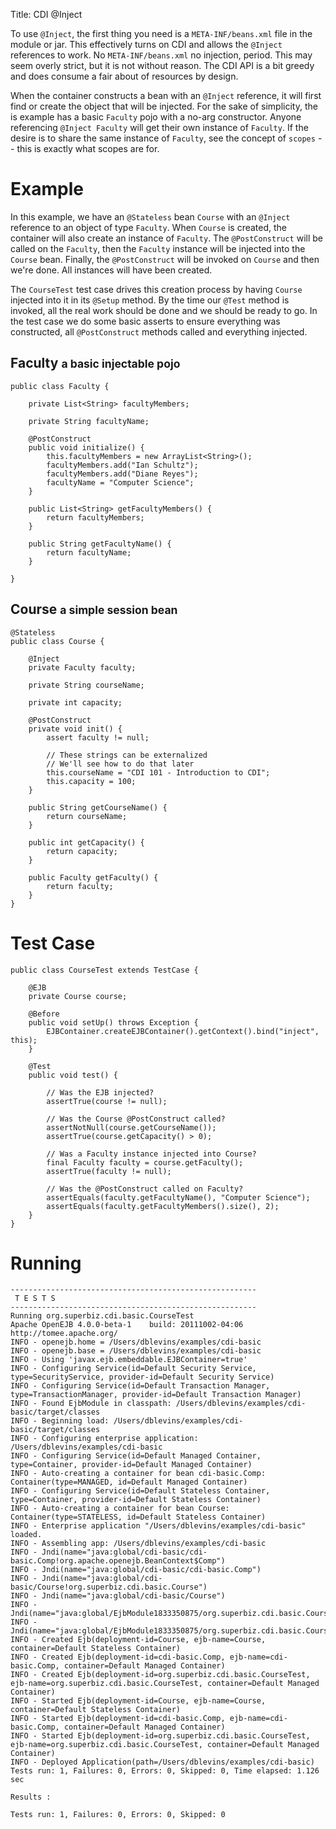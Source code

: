 Title: CDI @Inject

To use `@Inject`, the first thing you need is a `META-INF/beans.xml` file in the module
or jar.  This effectively turns on CDI and allows the `@Inject` references to work.
No `META-INF/beans.xml` no injection, period.  This may seem overly strict,
but it is not without reason.  The CDI API is a bit greedy and does consume a fair
about of resources by design.

When the container constructs a bean with an `@Inject` reference,
it will first find or create the object that will be injected.  For the sake of
simplicity, the is example has a basic `Faculty` pojo with a no-arg constructor.  Anyone
referencing `@Inject Faculty` will get their own instance of `Faculty`.  If the desire
is to share the same instance of `Faculty`, see the concept of `scopes` -- this is
exactly what scopes are for.

# Example

In this example, we have an `@Stateless` bean `Course` with an `@Inject` reference to an
object of type `Faculty`.  When `Course` is created, the container will also create an
instance of `Faculty`.  The `@PostConstruct` will be called on the `Faculty`,
then the `Faculty` instance will be injected into the `Course` bean.  Finally, the
`@PostConstruct` will be invoked on `Course` and then we're done.  All instances will
have been created.

The `CourseTest` test case drives this creation process by having `Course` injected
into it in its `@Setup` method.  By the time our `@Test` method is invoked,
all the real work should be done and we should be ready to go.  In the test case we do
some basic asserts to ensure everything was constructed, all `@PostConstruct` methods
called and everything injected.

## Faculty <small>a basic injectable pojo</small>

    public class Faculty {

        private List<String> facultyMembers;

        private String facultyName;

        @PostConstruct
        public void initialize() {
            this.facultyMembers = new ArrayList<String>();
            facultyMembers.add("Ian Schultz");
            facultyMembers.add("Diane Reyes");
            facultyName = "Computer Science";
        }

        public List<String> getFacultyMembers() {
            return facultyMembers;
        }

        public String getFacultyName() {
            return facultyName;
        }

    }

## Course <small>a simple session bean</small>

    @Stateless
    public class Course {

        @Inject
        private Faculty faculty;

        private String courseName;

        private int capacity;

        @PostConstruct
        private void init() {
            assert faculty != null;

            // These strings can be externalized
            // We'll see how to do that later
            this.courseName = "CDI 101 - Introduction to CDI";
            this.capacity = 100;
        }

        public String getCourseName() {
            return courseName;
        }

        public int getCapacity() {
            return capacity;
        }

        public Faculty getFaculty() {
            return faculty;
        }
    }

# Test Case

    public class CourseTest extends TestCase {

        @EJB
        private Course course;

        @Before
        public void setUp() throws Exception {
            EJBContainer.createEJBContainer().getContext().bind("inject", this);
        }

        @Test
        public void test() {

            // Was the EJB injected?
            assertTrue(course != null);

            // Was the Course @PostConstruct called?
            assertNotNull(course.getCourseName());
            assertTrue(course.getCapacity() > 0);

            // Was a Faculty instance injected into Course?
            final Faculty faculty = course.getFaculty();
            assertTrue(faculty != null);

            // Was the @PostConstruct called on Faculty?
            assertEquals(faculty.getFacultyName(), "Computer Science");
            assertEquals(faculty.getFacultyMembers().size(), 2);
        }
    }

# Running


    -------------------------------------------------------
     T E S T S
    -------------------------------------------------------
    Running org.superbiz.cdi.basic.CourseTest
    Apache OpenEJB 4.0.0-beta-1    build: 20111002-04:06
    http://tomee.apache.org/
    INFO - openejb.home = /Users/dblevins/examples/cdi-basic
    INFO - openejb.base = /Users/dblevins/examples/cdi-basic
    INFO - Using 'javax.ejb.embeddable.EJBContainer=true'
    INFO - Configuring Service(id=Default Security Service, type=SecurityService, provider-id=Default Security Service)
    INFO - Configuring Service(id=Default Transaction Manager, type=TransactionManager, provider-id=Default Transaction Manager)
    INFO - Found EjbModule in classpath: /Users/dblevins/examples/cdi-basic/target/classes
    INFO - Beginning load: /Users/dblevins/examples/cdi-basic/target/classes
    INFO - Configuring enterprise application: /Users/dblevins/examples/cdi-basic
    INFO - Configuring Service(id=Default Managed Container, type=Container, provider-id=Default Managed Container)
    INFO - Auto-creating a container for bean cdi-basic.Comp: Container(type=MANAGED, id=Default Managed Container)
    INFO - Configuring Service(id=Default Stateless Container, type=Container, provider-id=Default Stateless Container)
    INFO - Auto-creating a container for bean Course: Container(type=STATELESS, id=Default Stateless Container)
    INFO - Enterprise application "/Users/dblevins/examples/cdi-basic" loaded.
    INFO - Assembling app: /Users/dblevins/examples/cdi-basic
    INFO - Jndi(name="java:global/cdi-basic/cdi-basic.Comp!org.apache.openejb.BeanContext$Comp")
    INFO - Jndi(name="java:global/cdi-basic/cdi-basic.Comp")
    INFO - Jndi(name="java:global/cdi-basic/Course!org.superbiz.cdi.basic.Course")
    INFO - Jndi(name="java:global/cdi-basic/Course")
    INFO - Jndi(name="java:global/EjbModule1833350875/org.superbiz.cdi.basic.CourseTest!org.superbiz.cdi.basic.CourseTest")
    INFO - Jndi(name="java:global/EjbModule1833350875/org.superbiz.cdi.basic.CourseTest")
    INFO - Created Ejb(deployment-id=Course, ejb-name=Course, container=Default Stateless Container)
    INFO - Created Ejb(deployment-id=cdi-basic.Comp, ejb-name=cdi-basic.Comp, container=Default Managed Container)
    INFO - Created Ejb(deployment-id=org.superbiz.cdi.basic.CourseTest, ejb-name=org.superbiz.cdi.basic.CourseTest, container=Default Managed Container)
    INFO - Started Ejb(deployment-id=Course, ejb-name=Course, container=Default Stateless Container)
    INFO - Started Ejb(deployment-id=cdi-basic.Comp, ejb-name=cdi-basic.Comp, container=Default Managed Container)
    INFO - Started Ejb(deployment-id=org.superbiz.cdi.basic.CourseTest, ejb-name=org.superbiz.cdi.basic.CourseTest, container=Default Managed Container)
    INFO - Deployed Application(path=/Users/dblevins/examples/cdi-basic)
    Tests run: 1, Failures: 0, Errors: 0, Skipped: 0, Time elapsed: 1.126 sec

    Results :

    Tests run: 1, Failures: 0, Errors: 0, Skipped: 0
